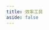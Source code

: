 ```yaml
---
title: 效率工具
aside: false
---
```


<script setup>
import Banner from "@/components/Banner.vue";
import LinkList from "@/components/List/LinkList.vue";
// import toolsData from "@/assets/toolsData.mjs";
</script>

<Banner
  type="page"
  title="效率工具"
  desc="开发生产力"
  footer="你有这么高速运转的机械进入中国，就看看下面的内容"
  image="https://pic.imgdb.cn/item/653a8388c458853aefefcc58.png"
/>

<!-- 工具数据 -->
<!-- <LinkList :listData="toolsData" :showCount="false" /> -->

